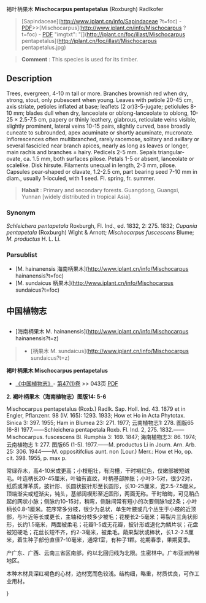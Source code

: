 褐叶柄果木 **Mischocarpus pentapetalus** (Roxburgh) Radlkofer

> [Sapindaceae](http://www.iplant.cn/info/Sapindaceae ?t=foc) - [PDF](http://iplant.cn/foc/pdf/Sapindaceae.pdf)>>[Mischocarpus](http://www.iplant.cn/info/Mischocarpus ?t=foc) - [PDF](http://www.iplant.cn/foc/pdf/Mischocarpus.pdf)
  "imgtxt": "[](http://iplant.cn/foc/illast/Mischocarpus pentapetalus](http://iplant.cn/foc/illast/Mischocarpus pentapetalus.jpg)

> **Comment** : 
> This species is used for its timber.

## Description

Trees, evergreen, 4-10 m tall or more. Branches brownish red when dry, strong, stout, only pubescent when young. Leaves with petiole 20-45 cm, axis striate, petioles inflated at base; leaflets (2 or)3-5-jugate; petiolules 8-10 mm; blades dull when dry, lanceolate or oblong-lanceolate to oblong, 10-25 × 2.5-7.5 cm, papery or thinly leathery, glabrous, reticulate veins visible, slightly prominent, lateral veins 10-15 pairs, slightly curved, base broadly cuneate to subrounded, apex acuminate or shortly acuminate, mucronate. Inflorescences often multibranched, rarely racemose, solitary and axillary or several fascicled near branch apices, nearly as long as leaves or longer, main rachis and branches ± hairy. Pedicels 2-5 mm. Sepals triangular-ovate, ca. 1.5 mm, both surfaces pilose. Petals 1-5 or absent, lanceolate or scalelike. Disk hirsute. Filaments unequal in length, 2-3 mm, pilose. Capsules pear-shaped or clavate, 1.2-2.5 cm, part bearing seed 7-10 mm in diam., usually 1-loculed, with 1 seed. Fl. spring, fr. summer.

> **Habait** : 
> Primary and secondary forests. Guangdong, Guangxi, Yunnan [widely distributed in tropical Asia].

### Synonym
*Schleichera pentapetala* Roxburgh, Fl. Ind., ed. 1832, 2: 275. 1832; *Cupania pentapetala* (Roxburgh) Wight & Arnott; *Mischocarpus fuscescens* Blume; *M. productus* H. L. Li.

### Parsublist

* [M.  hainanensis  海南柄果木](http://www.iplant.cn/info/Mischocarpus hainanensis?t=foc)
* [M.  sundaicus  柄果木](http://www.iplant.cn/info/Mischocarpus sundaicus?t=foc)

## 中国植物志

## 
* [海南柄果木  M.  hainanensis](http://www.iplant.cn/info/Mischocarpus hainanensis?t=z)
> * [柄果木  M.  sundaicus](http://www.iplant.cn/info/Mischocarpus sundaicus?t=z)

**褐叶柄果木 Mischocarpus pentapetalus**

* [《中国植物志》](http://www.iplant.cn/frps)- [第47(1)卷](http://www.iplant.cn/frps/vol/47(1)) >> 043页 [PDF](http://www.iplant.cn/frps/pdf/47(1)/043a.PDF)

**2. 褐叶柄果木（海南植物志）图版14: 5-6**

Mischocarpus pentapetalus (Roxb.) Radlk. Sap. Holl. Ind. 43. 1879 et in Engler, Pflanzenr. 98 (IV. 165): 1293. 1933; How et Ho in Acta Phytotax. Sinica 3: 397. 1955; Ham in Blumea 23: 271. 1977; 云南植物志1: 278. 图版65 (6-8) 1977.——Schleichera pentapetala Roxb. Fl. Ind. 2, 275. 1832.——Mischocarpus. fuscescens Bl. Rumphia 3: 169. 1847; 海南植物志3: 86. 1974; 云南植物志 1: 277. 图版65 (1-5). 1977.——M. productus Li in Journ. Arn. Arb. 25: 306. 1944——M. oppositifclius aunt. non (Lour.) Merr.: How et Ho, op. cit. 398. 1955, p. max p.

常绿乔木，高4-10米或更高；小枝粗壮，有沟槽，干时褐红色，仅嫩部被短绒毛。叶连柄长20-45厘米，叶轴有直纹，叶柄基部肿胀；小叶3-5对，很少2对，纸质或薄革质，披针形、长圆状披针形至长圆形，长10-25厘米，宽2.5-7.5厘米，顶端渐尖或短渐尖，钝头，基部阔楔形至近圆形，两面无称。干时暗晦，可见稍凸起的网状小脉；侧脉约10-15对，稍弯，侧脉间常有短小的次要侧脉1或2条；小叶柄长0.8-1厘米。花序常多分枝，很少为总状，单生叶腋或几个丛生于小枝的近顶部，与叶近等长或更长，主轴和分枝多少被毛；花梗长2-5毫米；萼裂片三角状卵形，长约1.5毫米，两面被柔毛；花瓣1-5或无花瓣，披针形或退化为鳞片状；花盘被短硬毛；花丝长短不齐，约2-3毫米，被柔毛。蒴果梨状或棒状，长1.2-2.5厘米，着生种子部份直径7-10毫米，通常1室，有种子1颗。花期春季，果期夏季。

产广东、广西、云南三省区南部，约以北回归线为北限。生密林中。广布亚洲热带地区。

本种木材具深红褐色的心材，边材宽而色较浅。结构细，略重，材质优良，可作工业用材。

}